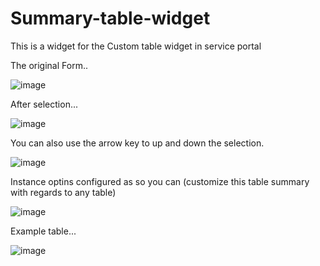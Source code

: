 # Summary-table-widget
This is a widget for the Custom table widget in service portal

The original Form..

![image](https://github.com/saurabhdubey836/Summary-table-widget/assets/35058497/c01812a8-53d2-4940-8162-fa0519b6c886)

After selection...

![image](https://github.com/saurabhdubey836/Summary-table-widget/assets/35058497/79337b65-8dc0-4273-83f6-e9442597e84f)

You can also use the arrow key to up and down the selection.

![image](https://github.com/saurabhdubey836/Summary-table-widget/assets/35058497/2b65cd4f-d7a0-4850-8d1a-0f6bf074504d)

Instance optins configured as so you can (customize this table summary with regards to any table)

![image](https://github.com/saurabhdubey836/Summary-table-widget/assets/35058497/7c3c8793-3414-4b60-8d5d-8308ae62259a)

Example table...

![image](https://github.com/saurabhdubey836/Summary-table-widget/assets/35058497/d3a5a403-b5f6-4041-9737-5d7d67e6d692)





